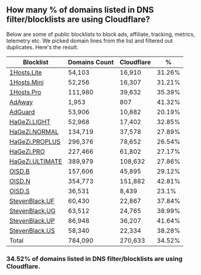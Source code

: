 ## How many % of domains listed in DNS filter/blocklists are using Cloudflare?


Below are some of public blocklists to block ads, affiliate, tracking, metrics, telemetry etc.
We picked domain lines from the list and filtered out duplicates.
Here's the result.


| Blocklist | Domains Count | Cloudflare | % |
| --- | --- | --- | --- |
| [1Hosts.Lite](https://raw.githubusercontent.com/badmojr/1Hosts/master/Lite/hosts.win) | 54,103 | 16,910 | 31.26% |
| [1Hosts.Mini](https://raw.githubusercontent.com/badmojr/1Hosts/master/mini/hosts.win) | 52,256 | 16,307 | 31.21% |
| [1Hosts.Pro](https://raw.githubusercontent.com/badmojr/1Hosts/master/Pro/hosts.win) | 111,980 | 39,632 | 35.39% |
| [AdAway](https://raw.githubusercontent.com/AdAway/adaway.github.io/master/hosts.txt) | 1,953 | 807 | 41.32% |
| [AdGuard](https://adguardteam.github.io/AdGuardSDNSFilter/Filters/filter.txt) | 53,906 | 10,882 | 20.19% |
| [HaGeZi.LIGHT](https://raw.githubusercontent.com/hagezi/dns-blocklists/main/hosts/light.txt) | 52,968 | 17,402 | 32.85% |
| [HaGeZi.NORMAL](https://raw.githubusercontent.com/hagezi/dns-blocklists/main/hosts/multi.txt) | 134,719 | 37,578 | 27.89% |
| [HaGeZi.PROPLUS](https://raw.githubusercontent.com/hagezi/dns-blocklists/main/hosts/pro.plus.txt) | 296,376 | 78,652 | 26.54% |
| [HaGeZi.PRO](https://raw.githubusercontent.com/hagezi/dns-blocklists/main/hosts/pro.txt) | 227,466 | 61,802 | 27.17% |
| [HaGeZi.ULTIMATE](https://raw.githubusercontent.com/hagezi/dns-blocklists/main/hosts/ultimate.txt) | 389,979 | 108,632 | 27.86% |
| [OISD.B](https://big.oisd.nl/dnsmasq) | 157,606 | 45,895 | 29.12% |
| [OISD.N](https://nsfw.oisd.nl/dnsmasq) | 354,773 | 151,882 | 42.81% |
| [OISD.S](https://small.oisd.nl/dnsmasq) | 36,531 | 8,439 | 23.1% |
| [StevenBlack.UF](https://raw.githubusercontent.com/StevenBlack/hosts/master/alternates/fakenews/hosts) | 60,430 | 22,867 | 37.84% |
| [StevenBlack.UG](https://raw.githubusercontent.com/StevenBlack/hosts/master/alternates/gambling/hosts) | 63,512 | 24,765 | 38.99% |
| [StevenBlack.UP](https://raw.githubusercontent.com/StevenBlack/hosts/master/alternates/porn/hosts) | 86,948 | 36,207 | 41.64% |
| [StevenBlack.US](https://raw.githubusercontent.com/StevenBlack/hosts/master/alternates/social/hosts) | 58,340 | 22,334 | 38.28% |
| Total | 784,090 | 270,633 | 34.52% |


### 34.52% of domains listed in DNS filter/blocklists are using Cloudflare.